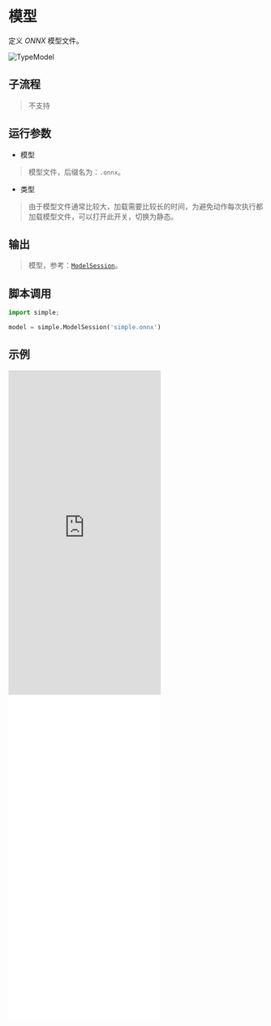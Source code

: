 # 模型 
定义 *ONNX* 模型文件。

![TypeModel](./images/14.png ':size=90%')

## 子流程

> 不支持


## 运行参数

* 模型
> 模型文件，后缀名为：`.onnx`。

* 类型
> 由于模型文件通常比较大，加载需要比较长的时间，为避免动作每次执行都加载模型文件，可以打开此开关，切换为静态。

## 输出

> 模型，参考：[`ModelSession`](./types/ModelSession.md)。


## 脚本调用

```python
import simple;

model = simple.ModelSession('simple.onnx')
```

## 示例

<iframe type="text/html" height="640px" src="https://www.youtube.com/embed/pFPd47RQD8A" frameborder="0"></iframe>

<iframe src="//player.bilibili.com/player.html?bvid=BV1zpKAejE1z&page=1&autoplay=0" height='640px' scrolling="no" frameborder="no" framespacing="0" allowfullscreen="true"></iframe>